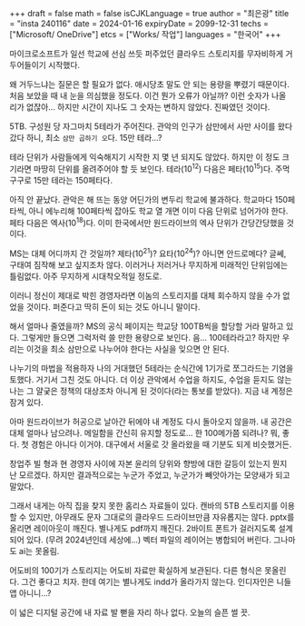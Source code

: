 +++
draft = false
math = false
isCJKLanguage = true
author = "최은광"
title = "insta 240116"
date = 2024-01-16
expiryDate = 2099-12-31
techs = ["Microsoft/ OneDrive"]
etcs = ["Works/ 작업"]
languages = "한국어"
+++

마이크로소프트가 일선 학교에 선심 쓰듯 퍼주었던 클라우드 스토리지를 무자비하게 거두어들이기 시작했다.  
  
왜 거두느냐는 질문은 할 필요가 없다. 애시당초 말도 안 되는 용량을 뿌렸기 때문이다. 처음 보았을 때 내 눈을 의심했을 정도다. 이건 뭔가 오류가 아닐까? 이런 숫자가 나올 리가 없잖아... 하지만 시간이 지나도 그 숫자는 변하지 않았다. 진짜였던 것이다.  
  
5TB. 구성원 당 자그마치 5테라가 주어진다. 관악의 인구가 삼만에서 사만 사이를 왔다 갔다 하니, 최소 ```삼만 곱하기 오```다. 15만 테라...?  
  
테라 단위가 사람들에게 익숙해지기 시작한 지 몇 년 되지도 않았다. 하지만 이 정도 크기라면 마땅히 단위를 올려주어야 할 듯 보인다. 테라(10<sup>12</sup>) 다음은 페타(10<sup>15</sup>)다. 주먹구구로 15만 테라는 150페타다.  
  
아직 안 끝났다. 관악은 해 뜨는 동양 어딘가의 변두리 학교에 불과하다. 학교마다 150페타씩, 아니 에누리해 100페타씩 잡아도 학교 열 개면 이미 다음 단위로 넘어가야 한다. 페타 다음은 엑사(10<sup>18</sup>)다. 이미 한국에서만 원드라이브의 엑사 단위가 간당간당했을 것이다.  
  
MS는 대체 어디까지 간 것일까? 제타(10<sup>21</sup>)? 요타(10<sup>24</sup>)? 아니면 안드로메다? 글쎄, 구태여 짐작해 보고 싶지조차 않다. 이러거나 저러거나 무지하게 미래적인 단위임에는 틀림없다. 아주 무지하게 시대착오적일 정도로.  
  
이러니 정신이 제대로 박힌 경영자라면 이놈의 스토리지를 대체 회수하지 않을 수가 없었을 것이다. 퍼준다고 딱히 돈이 되는 것도 아니니 말이다.  
  
해서 얼마나 줄였을까? MS의 공식 페이지는 학교당 100TB씩을 할당할 거라 말하고 있다. 그렇게만 들으면 그럭저럭 쓸 만한 용량으로 보인다. 음... 100테라라고? 하지만 우리는 이것을 최소 삼만으로 나누어야 한다는 사실을 잊으면 안 된다.  
  
나누기의 마법을 적용하자 나의 거대했던 5테라는 순식간에 1기가로 쪼그라드는 기염을 토했다. 거기서 그친 것도 아니다. 더 이상 관악에서 수업을 하지도, 수업을 듣지도 않는 나는 그 얄궂은 정책의 대상조차 아니게 된 것이다(라는 통보를 받았다). 지금 내 계정은 잠겨 있다.  
  
아마 원드라이브가 허공으로 날아간 뒤에야 내 계정도 다시 돌아오지 않을까. 내 공간은 대체 얼마나 남으려나. 메일함을 간신히 유지할 정도로... 한 100메가쯤 되려나? 뭐, 좋다. 첫 경험은 아니다 이거야. 대구에서 서울로 갓 올라왔을 때 기분도 되게 비슷했거든.  
  
창업주 빌 형과 현 경영자 사이에 자본 윤리의 당위와 향방에 대한 갈등이 있는지 뭔지 난 모르겠다. 하지만 결과적으로는 누군가 주었고, 누군가가 빼앗아가는 모양새가 되고 말았다.  
  
그래서 내게는 아직 집을 찾지 못한 홈리스 자료들이 있다. 캔바의 5TB 스토리지를 이용할 수 있지만, 아무래도 문자 그대로의 클라우드 드라이브만큼 자유롭지는 않다. pptx를 올리면 레이아웃이 깨진다. 별나게도 pdf까지 깨진다. 2바이트 폰트가 걸러지도록 설계되어 있다. (무려 2024년인데 세상에...) 벡터 파일의 레이어는 병합되어 버린다. 그나마도 ai는 못올림.  
  
어도비의 100기가 스토리지는 어도비 자료만 확실하게 보관된다. 다른 형식은 못올린다. 그건 좋다고 치자. 한데 여기는 별나게도 indd가 올라가지 않는다. 인디자인은 니들 앱 아니니...?  
  
이 넓은 디지털 공간에 내 자료 발 뻗을 자리 하나 없다. 오늘의 슬픈 썰 끗.